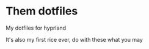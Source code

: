 # Them dotfiles

My dotfiles for hyprland

It's also my first rice ever, do with these what you may
